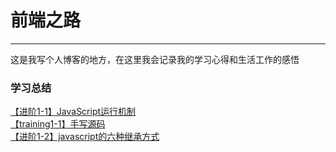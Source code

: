 # 前端之路
----
这是我写个人博客的地方，在这里我会记录我的学习心得和生活工作的感悟

### 学习总结
[【进阶1-1】JavaScript运行机制](https://github.com/xualng361/dream/issues/1)   
[【training1-1】手写源码 ](https://github.com/xualng361/dream/issues/2)   
[【进阶1-2】javascript的六种继承方式](https://github.com/xualng361/dream/issues/3)
